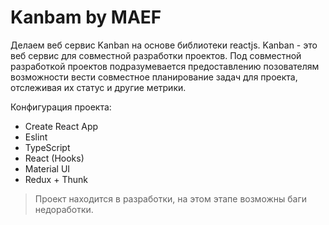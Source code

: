 # Kanbam by MAEF
Делаем веб сервис Kanban на основе библиотеки reactjs. Kanban - это веб сервис для совместной разработки проектов. Под совместной разработкой проектов подразумевается предоставлению позователям возможности вести совместное планирование задач для проекта, отслеживая их статус и другие метрики.

Конфигурация проекта:
+ Create React App
+ Eslint
+ TypeScript
+ React (Hooks)
+ Material UI
+ Redux + Thunk

> Проект находится в разработки, на этом этапе возможны баги недоработки.
